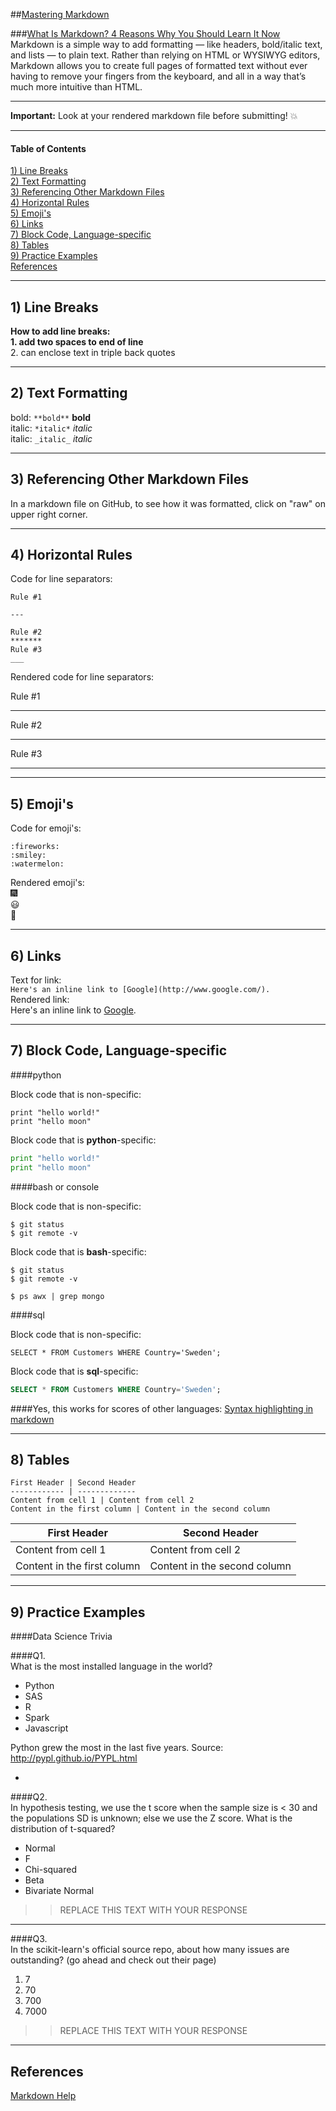 ##[Mastering Markdown](https://guides.github.com/features/mastering-markdown/)  

###[What Is Markdown? 4 Reasons Why You Should Learn It Now](http://www.makeuseof.com/tag/markdown-4-reasons-learn-now/)  
Markdown is a simple way to add formatting — like headers, bold/italic text, and lists — to plain text. Rather than relying on HTML or WYSIWYG editors, Markdown allows you to create full pages of formatted text without ever having to remove your fingers from the keyboard, and all in a way that’s much more intuitive than HTML.  

---

**Important:**  Look at your rendered markdown file before submitting!  :boom:  

---

#### Table of Contents
[1)  Line Breaks](#section-a)  
[2)  Text Formatting](#section-b)  
[3)  Referencing Other Markdown Files](#section-c)  
[4)  Horizontal Rules](#section-d)  
[5)  Emoji's](#section-e)  
[6)  Links](#section-f)  
[7)  Block Code, Language-specific](#section-g)  
[8)  Tables](#section-h)  
[9)  Practice Examples](#section-i)  
[References](#section-r)

---

## <a name="section-a"></a>1) Line Breaks 

**How to add line breaks:**  
**1.  add two spaces to end of line**   
2.  can enclose text in triple back quotes 

---

## <a name="section-b"></a>2) Text Formatting  

bold: `**bold**`  **bold**  
italic:  `*italic*` *italic*  
italic:  `_italic_` _italic_  

---

## <a name="section-c"></a>3) Referencing Other Markdown Files 

In a markdown file on GitHub, to see how it was formatted, click on "raw" on upper right corner.

---

## <a name="section-d"></a>4) Horizontal Rules 

Code for line separators:  

```
Rule #1 

---

Rule #2
*******
Rule #3
___
```

Rendered code for line separators:  

Rule #1

---

Rule #2
*******
Rule #3
___

---

## <a name="section-e"></a>5) Emoji's 

Code for emoji's:
```
:fireworks:
:smiley:
:watermelon:
```
Rendered emoji's:  
:fireworks:  
:smiley:  
:watermelon:  
 
---

## <a name="section-f"></a>6) Links 

Text for link:  
```Here's an inline link to [Google](http://www.google.com/).```  
Rendered link:  
Here's an inline link to [Google](http://www.google.com/).  

---

## <a name="section-g"></a>7) Block Code, Language-specific 

####python

Block code that is non-specific:  
```
print "hello world!"
print "hello moon"
```

Block code that is **python**-specific:  
```python
print "hello world!"
print "hello moon"
```

####bash or console

Block code that is non-specific:  
```
$ git status
$ git remote -v
```

Block code that is **bash**-specific:  
```console
$ git status
$ git remote -v

$ ps awx | grep mongo
```

####sql

Block code that is non-specific:  
```
SELECT * FROM Customers WHERE Country='Sweden';
```

Block code that is **sql**-specific:  
```sql
SELECT * FROM Customers WHERE Country='Sweden';
```

####Yes, this works for scores of other languages:  [Syntax highlighting in markdown](https://support.codebasehq.com/articles/tips-tricks/syntax-highlighting-in-markdown) 

---

## <a name="section-h"></a>8) Tables 

```
First Header | Second Header
------------ | -------------
Content from cell 1 | Content from cell 2
Content in the first column | Content in the second column
```

First Header | Second Header
------------ | -------------
Content from cell 1 | Content from cell 2
Content in the first column | Content in the second column

---

## <a name="section-i"></a>9) Practice Examples 

####Data Science Trivia 

####Q1.  
What is the most installed language in the world?  
- Python
- SAS
- R
- Spark
- Javascript

Python grew the most in the last five years. Source: http://pypl.github.io/PYPL.html

-

####Q2.  
In hypothesis testing, we use the t score when the sample size is < 30 and the populations SD is unknown; else we use the Z score. 
What is the distribution of t-squared?
 * Normal
 * F
 * Chi-squared
 * Beta
 * Bivariate Normal

>>REPLACE THIS TEXT WITH YOUR RESPONSE

***

####Q3.  
In the scikit-learn's official source repo, about how many issues are outstanding? (go ahead and check out their page)  
1. 7  
2. 70  
3. 700  
4. 7000  

>>REPLACE THIS TEXT WITH YOUR RESPONSE

---

## <a name="section-r"></a>References 

[Markdown Help](http://mathoverflow.net/editing-help)
